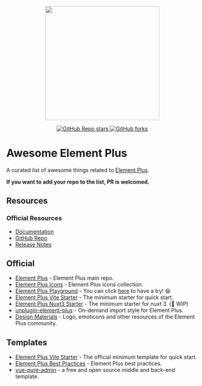 <p align="center">
  <img width="300px" src="https://user-images.githubusercontent.com/10731096/95823103-9ce15780-0d5f-11eb-8010-1bd1b5910d4f.png">
</p>

<p align="center">
  <a href="https://github.com/sxzz/awesome-element-plus">
    <img alt="GitHub Repo stars" src="https://img.shields.io/github/stars/sxzz/awesome-element-plus?style=social">
  </a>
  <a href="https://github.com/sxzz/awesome-element-plus">
    <img alt="GitHub forks" src="https://img.shields.io/github/forks/sxzz/awesome-element-plus?style=social">
  </a>
  <br>
</p>

# Awesome Element Plus

A curated list of awesome things related to [Element Plus](https://github.com/element-plus/element-plus).

**If you want to add your repo to the list, PR is welcomed.**

## Resources

### Official Resources

- [Documentation](https://element-plus.org/)
- [GitHub Repo](https://github.com/element-plus/element-plus)
- [Release Notes](https://element-plus.org/zh-CN/guide/changelog.html)

## Official

- [Element Plus](https://github.com/element-plus/element-plus) - Element Plus main repo.
- [Element Plus Icons](https://github.com/element-plus/element-plus-icons) - Element Plus icons collection.
- [Element Plus Playground](https://github.com/element-plus/element-plus-playground) - You can click [here](https://element-plus.run/) to have a try! 😆
- [Element Plus Vite Starter](https://github.com/element-plus/element-plus-vite-starter) - The minimum starter for quick start.
- [Element Plus Nuxt3 Starter](https://github.com/element-plus/element-plus-nuxt-starter) - The minimum starter for nuxt 3. (🚧 WIP)
- [unplugin-element-plus](https://github.com/element-plus/unplugin-element-plus) - On-demand import style for Element Plus.
- [Design Materials](https://github.com/element-plus/design-materials) - Logo, emoticons and other resources of the Element Plus community.

## Templates

- [Element Plus Vite Starter](https://github.com/element-plus/element-plus-vite-starter) - The official minimum template for quick start.
- [Element Plus Best Practices](https://github.com/sxzz/element-plus-best-practices) - Element Plus best practices.
- [vue-pure-admin](https://github.com/xiaoxian521/vue-pure-admin) - a free and open source middle and back-end template.
